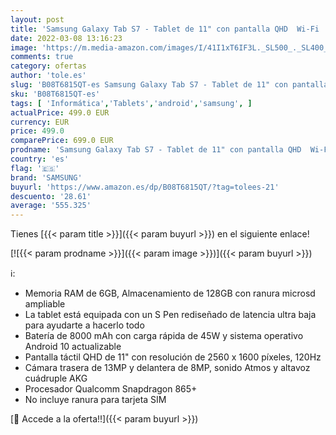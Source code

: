 ```yaml
---
layout: post
title: 'Samsung Galaxy Tab S7 - Tablet de 11" con pantalla QHD  Wi-Fi  Procesador Qualcomm Snapdragon 865+  RAM de 6GB  ROM de 128GB  Android 10 actualizable  - Color Azul [Versión española]'
date: 2022-03-08 13:16:23
image: 'https://m.media-amazon.com/images/I/41I1xT6IF3L._SL500_._SL400_.jpg'
comments: true
category: ofertas
author: 'tole.es'
slug: 'B08T6815QT-es Samsung Galaxy Tab S7 - Tablet de 11" con pantalla QHD Wi-...'
sku: 'B08T6815QT-es'
tags: [ 'Informática','Tablets','android','samsung', ]
actualPrice: 499.0 EUR
currency: EUR
price: 499.0
comparePrice: 699.0 EUR
prodname: 'Samsung Galaxy Tab S7 - Tablet de 11" con pantalla QHD  Wi-Fi  Procesador Qualcomm Snapdragon 865+  RAM de 6GB  ROM de 128GB  Android 10 actualizable  - Color Azul [Versión española]'
country: 'es'
flag: '🇪🇸'
brand: 'SAMSUNG'
buyurl: 'https://www.amazon.es/dp/B08T6815QT/?tag=tolees-21'
descuento: '28.61'
average: '555.325'
---
```


Tienes [{{< param title >}}]({{< param buyurl >}}) en el siguiente enlace!

[![{{< param prodname >}}]({{< param image >}})]({{< param buyurl >}})

ℹ️:

- Memoria RAM de 6GB, Almacenamiento de 128GB con ranura microsd ampliable
- La tablet está equipada con un S Pen rediseñado de latencia ultra baja para ayudarte a hacerlo todo
- Batería de 8000 mAh con carga rápida de 45W y sistema operativo Android 10 actualizable
- Pantalla táctil QHD de 11" con resolución de 2560 x 1600 píxeles, 120Hz
- Cámara trasera de 13MP y delantera de 8MP, sonido Atmos y altavoz cuádruple AKG
- Procesador Qualcomm Snapdragon 865+
- No incluye ranura para tarjeta SIM

[🛒 Accede a la oferta!!]({{< param buyurl >}})
